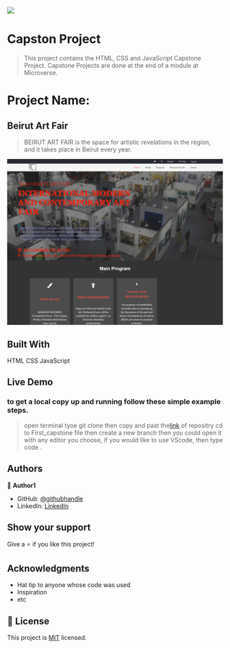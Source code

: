 ![](https://img.shields.io/badge/Microverse-blueviolet)

# Capston Project

>This project contains the HTML, CSS and JavaScript Capstone Project. Capstone Projects are done at the end of a module at Microverse.

# Project Name:
## Beirut Art Fair
>BEIRUT ART FAIR is the space for artistic revelations in the region, and it takes place in Beirut every year.

![screenshot](./app_screenshot.png)


## Built With
HTML
CSS
JavaScript

## Live Demo





### to get a local copy up and running follow these simple example steps.
> open terminal 
> tyoe git clone then copy and past the[link](https://github.com/AlaaAlsalem/First_capstone.git) of repositry 
> cd to First_capstone file 
> then create a new branch 
> then you could open it with any editor you choose, if you would like to use VScode, then type code .





## Authors

👤 **Author1**

- GitHub: [@githubhandle](https://github.com/AlaaAlsalem)
- LinkedIn: [LinkedIn](https://www.linkedin.com/in/aladdin-alsalem-5a68ba1a0/)



## Show your support

Give a ⭐️ if you like this project!

## Acknowledgments

- Hat tip to anyone whose code was used
- Inspiration
- etc

## 📝 License

This project is [MIT](./MIT.md) licensed.
